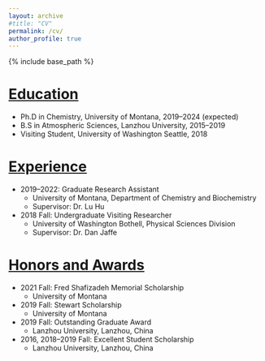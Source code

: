 ```yaml
---
layout: archive
#title: "CV"
permalink: /cv/
author_profile: true
---
```


{% include base_path %}

<ins>Education</ins>
======
* Ph.D in Chemistry, University of Montana, 2019–2024 (expected)
* B.S in Atmospheric Sciences, Lanzhou University, 2015–2019
* Visiting Student, University of Washington Seattle, 2018

<ins>Experience</ins>
======
* 2019–2022: Graduate Research Assistant
    * University of Montana, Department of Chemistry and Biochemistry
    * Supervisor: Dr. Lu Hu
* 2018 Fall: Undergraduate Visiting Researcher
    * University of Washington Bothell, Physical Sciences Division
    * Supervisor: Dr. Dan Jaffe
    
<ins>Honors and Awards</ins>
======
* 2021 Fall: Fred Shafizadeh Memorial Scholarship
    * University of Montana
* 2019 Fall: Stewart Scholarship
    * University of Montana
* 2019 Fall: Outstanding Graduate Award
    * Lanzhou University, Lanzhou, China
* 2016, 2018–2019 Fall: Excellent Student Scholarship
    * Lanzhou University, Lanzhou, China
